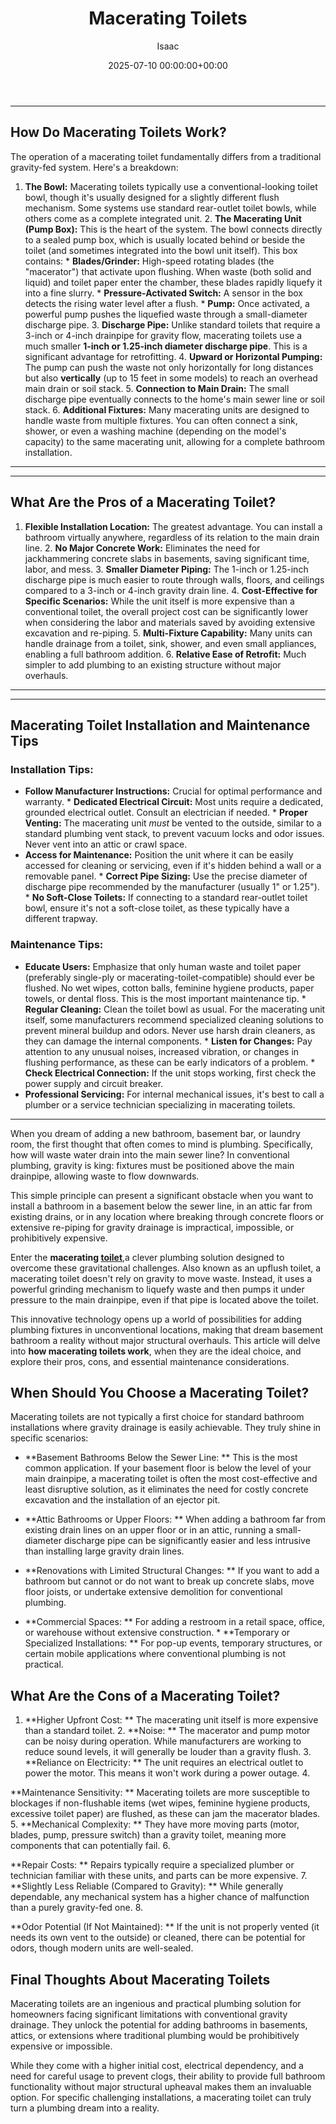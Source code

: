 ﻿---
title: Macerating Toilets
description: When you dream of adding a new bathroom, basement bar, or laundry room, the first thought that often comes to mind is plumbing.
slug: /macerating-toilets/
date: 2025-07-10 00:00:00+00:00
lastmod: 2025-07-10 00:00:00+03:00
author: Isaac
categories:
- Home Improvement
- Plumbing
- Bathroom
tags:
- home-improvement
- toilet
- challenging
layout: post
---
---
## How Do Macerating Toilets Work?
The operation of a macerating toilet fundamentally differs from a traditional gravity-fed system. Here's a breakdown:
1. **The Bowl:** Macerating toilets typically use a conventional-looking toilet bowl, though it's usually designed for a slightly different flush mechanism. Some systems use standard rear-outlet toilet bowls, while others come as a complete integrated unit. 2. **The Macerating Unit (Pump Box):** This is the heart of the system. The bowl connects directly to a sealed pump box, which is usually located behind or beside the toilet (and sometimes integrated into the bowl unit itself).
This box contains: * **Blades/Grinder:** High-speed rotating blades (the "macerator") that activate upon flushing. When waste (both solid and liquid) and toilet paper enter the chamber, these blades rapidly liquefy it into a fine slurry. * **Pressure-Activated Switch:** A sensor in the box detects the rising water level after a flush. * **Pump:** Once activated, a powerful pump pushes the liquefied waste through a small-diameter discharge pipe. 3.
**Discharge Pipe:** Unlike standard toilets that require a 3-inch or 4-inch drainpipe for gravity flow, macerating toilets use a much smaller **1-inch or 1.25-inch diameter discharge pipe**. This is a significant advantage for retrofitting. 4. **Upward or Horizontal Pumping:** The pump can push the waste not only horizontally for long distances but also **vertically** (up to 15 feet in some models) to reach an overhead main drain or soil stack. 5.
**Connection to Main Drain:** The small discharge pipe eventually connects to the home's main sewer line or soil stack. 6. **Additional Fixtures:** Many macerating units are designed to handle waste from multiple fixtures. You can often connect a sink, shower, or even a washing machine (depending on the model's capacity) to the same macerating unit, allowing for a complete bathroom installation.
---
---
## What Are the Pros of a Macerating Toilet?
1. **Flexible Installation Location:** The greatest advantage. You can install a bathroom virtually anywhere, regardless of its relation to the main drain line. 2. **No Major Concrete Work:** Eliminates the need for jackhammering concrete slabs in basements, saving significant time, labor, and mess. 3. **Smaller Diameter Piping:** The 1-inch or 1.25-inch discharge pipe is much easier to route through walls, floors, and ceilings compared to a 3-inch or 4-inch gravity drain line. 4.
**Cost-Effective for Specific Scenarios:** While the unit itself is more expensive than a conventional toilet, the overall project cost can be significantly lower when considering the labor and materials saved by avoiding extensive excavation and re-piping. 5. **Multi-Fixture Capability:** Many units can handle drainage from a toilet, sink, shower, and even small appliances, enabling a full bathroom addition. 6.
**Relative Ease of Retrofit:** Much simpler to add plumbing to an existing structure without major overhauls.
---
---
## Macerating Toilet Installation and Maintenance Tips
### Installation Tips:
* **Follow Manufacturer Instructions:** Crucial for optimal performance and warranty. * **Dedicated Electrical Circuit:** Most units require a dedicated, grounded electrical outlet. Consult an electrician if needed. * **Proper Venting:** The macerating unit *must* be vented to the outside, similar to a standard plumbing vent stack, to prevent vacuum locks and odor issues. Never vent into an attic or crawl space.
* **Access for Maintenance:** Position the unit where it can be easily accessed for cleaning or servicing, even if it's hidden behind a wall or a removable panel. * **Correct Pipe Sizing:** Use the precise diameter of discharge pipe recommended by the manufacturer (usually 1" or 1.25"). * **No Soft-Close Toilets:** If connecting to a standard rear-outlet toilet bowl, ensure it's not a soft-close toilet, as these typically have a different trapway.
### Maintenance Tips:
* **Educate Users:** Emphasize that only human waste and toilet paper (preferably single-ply or macerating-toilet-compatible) should ever be flushed. No wet wipes, cotton balls, feminine hygiene products, paper towels, or dental floss. This is the most important maintenance tip. * **Regular Cleaning:** Clean the toilet bowl as usual. For the macerating unit itself, some manufacturers recommend specialized cleaning solutions to prevent mineral buildup and odors.
Never use harsh drain cleaners, as they can damage the internal components. * **Listen for Changes:** Pay attention to any unusual noises, increased vibration, or changes in flushing performance, as these can be early indicators of a problem. * **Check Electrical Connection:** If the unit stops working, first check the power supply and circuit breaker.
* **Professional Servicing:** For internal mechanical issues, it's best to call a plumber or a service technician specializing in macerating toilets.
---

When you dream of adding a new bathroom, basement bar, or laundry room, the first thought that often comes to mind is plumbing. Specifically, how will waste water drain into the main sewer line? In conventional plumbing, gravity is king: fixtures must be positioned above the main drainpipe, allowing waste to flow downwards.

This simple principle can present a significant obstacle when you want to install a bathroom in a basement below the sewer line, in an attic far from existing drains, or in any location where breaking through concrete floors or extensive re-piping for gravity drainage is impractical, impossible, or prohibitively expensive.

Enter the **macerating [toilet](https://pestpolicy.com/high-end-toilet-brands/)**,a clever plumbing solution designed to overcome these gravitational challenges. Also known as an upflush toilet, a macerating toilet doesn't rely on gravity to move waste. Instead, it uses a powerful grinding mechanism to liquefy waste and then pumps it under pressure to the main drainpipe, even if that pipe is located above the toilet.

This innovative technology opens up a world of possibilities for adding plumbing fixtures in unconventional locations, making that dream basement bathroom a reality without major structural overhauls. This article will delve into **how macerating toilets work**, when they are the ideal choice, and explore their pros, cons, and essential maintenance considerations.

##  When Should You Choose a Macerating Toilet?

Macerating toilets are not typically a first choice for standard bathroom installations where gravity drainage is easily achievable. They truly shine in specific scenarios:

* **Basement Bathrooms Below the Sewer Line: ** This is the most common application. If your basement floor is below the level of your main drainpipe, a macerating toilet is often the most cost-effective and least disruptive solution, as it eliminates the need for costly concrete excavation and the installation of an ejector pit.

* **Attic Bathrooms or Upper Floors: ** When adding a bathroom far from existing drain lines on an upper floor or in an attic, running a small-diameter discharge pipe can be significantly easier and less intrusive than installing large gravity drain lines.

* **Renovations with Limited Structural Changes: ** If you want to add a bathroom but cannot or do not want to break up concrete slabs, move floor joists, or undertake extensive demolition for conventional plumbing.

* **Commercial Spaces: ** For adding a restroom in a retail space, office, or warehouse without extensive construction. * **Temporary or Specialized Installations: ** For pop-up events, temporary structures, or certain mobile applications where conventional plumbing is not practical.

##  What Are the Cons of a Macerating Toilet?

1. **Higher Upfront Cost: ** The macerating unit itself is more expensive than a standard toilet. 2. **Noise: ** The macerator and pump motor can be noisy during operation. While manufacturers are working to reduce sound levels, it will generally be louder than a gravity flush. 3. **Reliance on Electricity: ** The unit requires an electrical outlet to power the motor. This means it won't work during a power outage. 4.

**Maintenance Sensitivity: ** Macerating toilets are more susceptible to blockages if non-flushable items (wet wipes, feminine hygiene products, excessive toilet paper) are flushed, as these can jam the macerator blades. 5. **Mechanical Complexity: ** They have more moving parts (motor, blades, pump, pressure switch) than a gravity toilet, meaning more components that can potentially fail. 6.

**Repair Costs: ** Repairs typically require a specialized plumber or technician familiar with these units, and parts can be more expensive. 7. **Slightly Less Reliable (Compared to Gravity): ** While generally dependable, any mechanical system has a higher chance of malfunction than a purely gravity-fed one. 8.

**Odor Potential (If Not Maintained): ** If the unit is not properly vented (it needs its own vent to the outside) or cleaned, there can be potential for odors, though modern units are well-sealed.

##  Final Thoughts About Macerating Toilets

Macerating toilets are an ingenious and practical plumbing solution for homeowners facing significant limitations with conventional gravity drainage. They unlock the potential for adding bathrooms in basements, attics, or extensions where traditional plumbing would be prohibitively expensive or impossible.

While they come with a higher initial cost, electrical dependency, and a need for careful usage to prevent clogs, their ability to provide full bathroom functionality without major structural upheaval makes them an invaluable option. For specific challenging installations, a macerating toilet can truly turn a plumbing dream into a reality.

